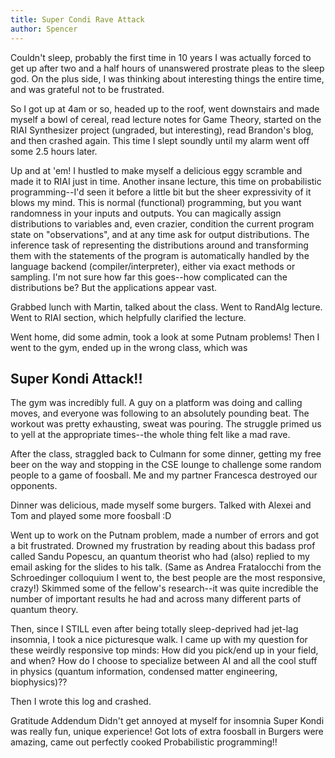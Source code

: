 ```yaml
---
title: Super Condi Rave Attack
author: Spencer
---
```


Couldn't sleep, probably the first time in 10 years I was actually forced to get up after two and a half hours of unanswered prostrate pleas to the sleep god. On the plus side, I was thinking about interesting things the entire time, and was grateful not to be frustrated.

So I got up at 4am or so, headed up to the roof, went downstairs and made myself a bowl of cereal, read lecture notes for Game Theory, started on the RIAI Synthesizer project (ungraded, but interesting), read Brandon's blog, and then crashed again. This time I slept soundly until my alarm went off some 2.5 hours later.

Up and at 'em! I hustled to make myself a delicious eggy scramble and made it to RIAI just in time. Another insane lecture, this time on probabilistic programming--I'd seen it before a little bit but the sheer expressivity of it blows my mind. This is normal (functional) programming, but you want randomness in your inputs and outputs. You can magically assign distributions to variables and, even crazier, condition the current program state on "observations", and at any time ask for output distributions. The inference task of representing the distributions around and transforming them with the statements of the program is automatically handled by the language backend (compiler/interpreter), either via exact methods or sampling. I'm not sure how far this goes--how complicated can the distributions be? But the applications appear vast.

Grabbed lunch with Martin, talked about the class. Went to RandAlg lecture. Went to RIAI section, which helpfully clarified the lecture.

Went home, did some admin, took a look at some Putnam problems! Then I went to the gym, ended up in the wrong class, which was

## Super Kondi Attack!!

The gym was incredibly full. A guy on a platform was doing and calling moves, and everyone was following to an absolutely pounding beat. The workout was pretty exhausting, sweat was pouring. The struggle primed us to yell at the appropriate times--the whole thing felt like a mad rave.

After the class, straggled back to Culmann for some dinner, getting my free beer on the way and stopping in the CSE lounge to challenge some random people to a game of foosball. Me and my partner Francesca destroyed our opponents.

Dinner was delicious, made myself some burgers. Talked with Alexei and Tom and played some more foosball :D

Went up to work on the Putnam problem, made a number of errors and got a bit frustrated. Drowned my frustration by reading about this badass prof called Sandu Popescu, an quantum theorist who had (also) replied to my email asking for the slides to his talk. (Same as Andrea Fratalocchi from the Schroedinger colloquium I went to, the best people are the most responsive, crazy!) Skimmed some of the fellow's research--it was quite incredible the number of important results he had and across many different parts of quantum theory.

Then, since I STILL even after being totally sleep-deprived had jet-lag insomnia, I took a nice picturesque walk. I came up with my question for these weirdly responsive top minds: How did you pick/end up in your field, and when? How do I choose to specialize between AI and all the cool stuff in physics (quantum information, condensed matter engineering, biophysics)??

Then I wrote this log and crashed.

Gratitude Addendum
Didn't get annoyed at myself for insomnia
Super Kondi was really fun, unique experience!
Got lots of extra foosball in
Burgers were amazing, came out perfectly cooked
Probabilistic programming!!


